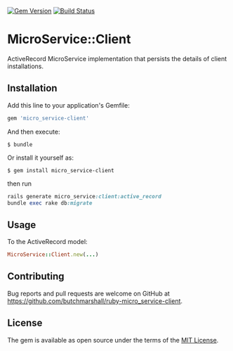 [![Gem Version](https://badge.fury.io/rb/micro_service-client.svg)](http://badge.fury.io/rb/micro_service-client)
[![Build Status](https://travis-ci.org/butchmarshall/ruby-micro_service-client.svg?branch=master)](https://travis-ci.org/butchmarshall/ruby-micro_service-client)

# MicroService::Client

ActiveRecord MicroService implementation that persists the details of client installations.

## Installation

Add this line to your application's Gemfile:

```ruby
gem 'micro_service-client'
```

And then execute:

    $ bundle

Or install it yourself as:

    $ gem install micro_service-client

then run

```ruby
rails generate micro_service:client:active_record
bundle exec rake db:migrate
```

## Usage

To the ActiveRecord model:

```ruby
MicroService::Client.new(...)
```

## Contributing

Bug reports and pull requests are welcome on GitHub at https://github.com/butchmarshall/ruby-micro_service-client.


## License

The gem is available as open source under the terms of the [MIT License](http://opensource.org/licenses/MIT).

